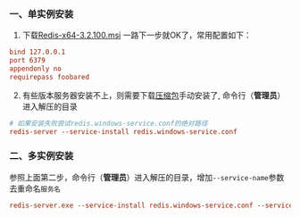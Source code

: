 ### 一、单实例安装
1. 下载[Redis-x64-3.2.100.msi](https://github.com/MicrosoftArchive/redis/releases/download/win-3.2.100/Redis-x64-3.2.100.msi)
一路下一步就OK了，常用配置如下：
```ini
bind 127.0.0.1
port 6379
appendonly no
requirepass foobared
```
2. 有些版本服务器安装不上，则需要下载[压缩包](https://github.com/MicrosoftArchive/redis/releases/download/win-3.2.100/Redis-x64-3.2.100.zip)手动安装了,
命令行（**管理员**）进入解压的目录
```ini
# 如果安装失败尝试redis.windows-service.conf的绝对路径
redis-server --service-install redis.windows-service.conf
```
### 二、多实例安装
参照上面第二步，命令行（**管理员**）进入解压的目录，增加`--service-name`参数去重命名`服务名`
```ini
redis-server.exe --service-install redis.windows-service.conf --service-name redis1
```